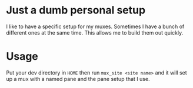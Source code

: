 # Just a dumb personal setup

I like to have a specific setup for my muxes. Sometimes I have a bunch of different ones at the same time. This allows me to build them out quickly.

# Usage

Put your dev directory in `HOME` then run `mux_site <site name>` and it will set up a mux with a named pane and the pane setup that I use.
